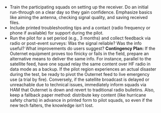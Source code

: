 - Train the participating squads on setting up the receiver. Do an initial run-through on a clear day so they gain confidence. Emphasize basics like aiming the antenna, checking signal quality, and saving received files.  
- Include printed troubleshooting tips and a contact (radio frequency or phone if available) for support during the pilot.  
- Run the pilot for a set period (e.g., 3 months) and collect feedback via radio or post-event surveys: Was the signal reliable? Was the info useful? What improvements do users suggest?
**Contingency Plan:** If the Outernet equipment proves too finicky or fails in the field, prepare an alternative means to deliver the same info. For instance, parallel to the satellite feed, have one squad relay the same content over HF radio in data mode as a backup. If the pilot region experiences an actual disaster during the test, be ready to pivot the Outernet feed to live emergency use (a trial by fire). Conversely, if the satellite broadcast is delayed or unreachable due to technical issues, immediately inform squads via HAM that Outernet is down and revert to traditional radio bulletins. Also, keep a fallback paper method: distribute key content (like hurricane safety charts) in advance in printed form to pilot squads, so even if the new tech falters, the knowledge isn’t lost.